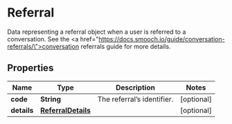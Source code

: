 

# Referral

Data representing a referral object when a user is referred to a conversation. See the <a href=\"https://docs.smooch.io/guide/conversation-referrals/\">conversation referrals</a> guide for more details. 
## Properties

Name | Type | Description | Notes
------------ | ------------- | ------------- | -------------
**code** | **String** | The referral’s identifier. |  [optional]
**details** | [**ReferralDetails**](ReferralDetails.md) |  |  [optional]



